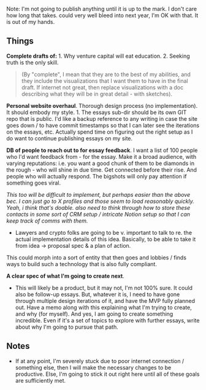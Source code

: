 Note: I'm not going to publish anything until it is up to the mark. I don't care how long that takes. could very well bleed into next year, I'm OK with that. It is out of my hands.
## Things

**Complete drafts of:**
	1. Why venture capital will eat education.
	2. Seeking truth is the only skill.
> (By "complete", I mean that they are to the best of my abilities, and they include the visualizations that I want them to have in the final draft. If internet not great, then replace visualizations with a doc describing what they will be in great detail - with sketches).

**Personal website overhaul**. Thorough design process (no implementation). It should embody my style.
	1. The essays sub-dir should be its own GIT repo that is public. I'd like a backup reference to any writing in case the site goes down / to have commit timestamps so that I can later see the iterations on the essays, etc. Actually spend time on figuring out the right setup as I do want to continue publishing essays on my site.

**DB of people to reach out to for essay feedback**. I want a list of 100 people who I'd want feedback from - for the essay. Make it a broad audience, with varying reputations: i.e. you want a good chunk of them to be diamonds in the rough - who will shine in due time. Get connected before their rise. And people who will actually respond. The bigshots will only pay attention if something goes viral.

*This too will be difficult to implement, but perhaps easier than the above bec. I can just go to X profiles and those seem to load reasonably quickly. Yeah, i think that's doable. also need to think through how to store these contacts in some sort of CRM setup / intricate Notion setup so that I can keep track of comms with them.* 

- Lawyers and crypto folks are going to be v. important to talk to re. the actual implementation details of this idea. Basically, to be able to take it from idea -> proposal spec & a plan of action.

This could morph into a sort of entity that then goes and lobbies / finds ways to build such a technology that is also fully compliant.

**A clear spec of what I'm going to create next**. 
- This will likely be a product, but it may not, I'm not 100% sure. It could also be follow-up essays. But, whatever it is, I need to have gone through multiple design iterations of it, and have the MVP fully planned out. Have a memo along with this explaining what I'm trying to create, and why (for myself). And yes, I am going to create something incredible. Even if it's a set of topics to explore with further essays, write about why I'm going to pursue that path.

## Notes
- If at any point, I'm severely stuck due to poor internet connection / something else, then I will make the necessary changes to be productive. Else, I'm going to stick it out right here until all of these goals are sufficiently met.
